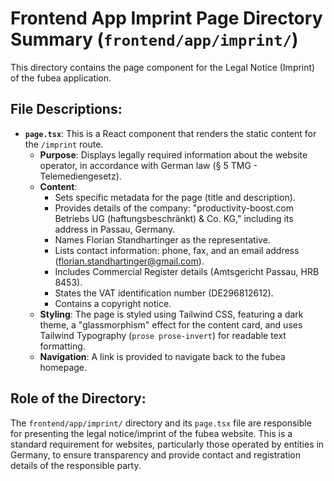 # Frontend App Imprint Page Directory Summary (`frontend/app/imprint/`)

This directory contains the page component for the Legal Notice (Imprint) of the fubea application.

## File Descriptions:

*   **`page.tsx`**: This is a React component that renders the static content for the `/imprint` route.
    *   **Purpose**: Displays legally required information about the website operator, in accordance with German law (§ 5 TMG - Telemediengesetz).
    *   **Content**:
        *   Sets specific metadata for the page (title and description).
        *   Provides details of the company: "productivity-boost.com Betriebs UG (haftungsbeschränkt) & Co. KG," including its address in Passau, Germany.
        *   Names Florian Standhartinger as the representative.
        *   Lists contact information: phone, fax, and an email address (florian.standhartinger@gmail.com).
        *   Includes Commercial Register details (Amtsgericht Passau, HRB 8453).
        *   States the VAT identification number (DE296812612).
        *   Contains a copyright notice.
    *   **Styling**: The page is styled using Tailwind CSS, featuring a dark theme, a "glassmorphism" effect for the content card, and uses Tailwind Typography (`prose prose-invert`) for readable text formatting.
    *   **Navigation**: A link is provided to navigate back to the fubea homepage.

## Role of the Directory:

The `frontend/app/imprint/` directory and its `page.tsx` file are responsible for presenting the legal notice/imprint of the fubea website. This is a standard requirement for websites, particularly those operated by entities in Germany, to ensure transparency and provide contact and registration details of the responsible party.

